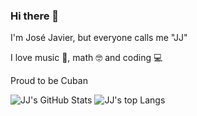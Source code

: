 ### Hi there 👋
I'm José Javier, but everyone calls me "JJ"

I love music 🎸, math 🤓 and coding 💻

Proud to be Cuban <img src="https://cdn.countryflags.com/thumbs/cuba/flag-3d-250.png" height="12" />

<img alt="JJ's GitHub Stats" src="https://github-readme-stats.vercel.app/api?username=jjavierdguezas&show_icons=true" />

<img alt="JJ's top Langs" src="https://github-readme-stats.vercel.app/api/top-langs/?username=jjavierdguezas&layout=compact" />
